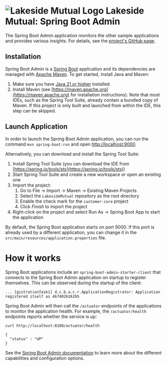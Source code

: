 # ![Lakeside Mutual Logo](../resources/logo-32x32.png) Lakeside Mutual: Spring Boot Admin

The Spring Boot Admin application monitors the other sample applications and provides various insights. For details, see the [project's GitHub page](https://github.com/codecentric/spring-boot-admin).

## Installation

Spring Boot Admin is a [Spring Boot](https://projects.spring.io/spring-boot/) application and its dependencies are managed
with [Apache Maven](https://maven.apache.org/). To get started, install Java and Maven:

1. Make sure you have [Java 21 or higher](https://adoptium.net/) installed.
2. Install Maven (see [https://maven.apache.org](https://maven.apache.org) for installation instructions). Note that most IDEs, such as the Spring Tool Suite, already contain a bundled copy of Maven. If this project is only built and launched from within the IDE, this step can be skipped.

## Launch Application

In order to launch the Spring Boot Admin application, you can run the command `mvn spring-boot:run` and open [http://localhost:9000](http://localhost:9000). 

Alternatively, you can download and install the Spring Tool Suite:

1. Install Spring Tool Suite (you can download the IDE from [https://spring.io/tools/sts](https://spring.io/tools/sts))
2. Start Spring Tool Suite and create a new workspace or open an existing one
3. Import the project:<br>
      1. Go to File -> Import -> Maven -> Existing Maven Projects
      2. Select the `LakesideMutual` repository as the root directory
      3. Enable the check mark for the `customer-core` project
      4. Click *Finish* to import the project
4. Right-click on the project and select Run As -> Spring Boot App to start the application

By default, the Spring Boot application starts on port 9000. If this port is already used by a different application, you can change it in the 
`src/main/resources/application.properties` file.

# How it works

Spring Boot applications include an `spring-boot-admin-starter-client` that connects to the Spring Boot Admin application on startup to register themselves. This can be observed during the startup of the client:

```
... [gistrationTask1] d.c.b.a.c.r.ApplicationRegistrator: Application registered itself as 4674026262b5
```

Spring Boot Admin will then call the `/actuator` endpoints of the applications to monitor the application health. For example, the `/actuator/health` endpoints reports whether the service is up:

```
curl http://localhost:8100/actuator/health

{
  "status" : "UP"
}
```

See the [Spring Boot Admin documentation](http://codecentric.github.io/spring-boot-admin/2.1.0) to learn more about the different capabilities and configuration options.